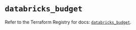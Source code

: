 # `databricks_budget`

Refer to the Terraform Registry for docs: [`databricks_budget`](https://registry.terraform.io/providers/databricks/databricks/1.55.0/docs/resources/budget).
